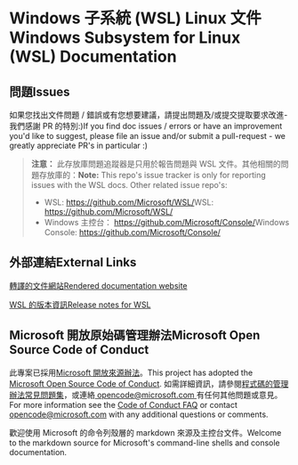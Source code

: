 # <a name="windows-subsystem-for-linux-wsl-documentation"></a><span data-ttu-id="f0391-101">Windows 子系統 (WSL) Linux 文件</span><span class="sxs-lookup"><span data-stu-id="f0391-101">Windows Subsystem for Linux (WSL) Documentation</span></span>

## <a name="issues"></a><span data-ttu-id="f0391-102">問題</span><span class="sxs-lookup"><span data-stu-id="f0391-102">Issues</span></span>
<span data-ttu-id="f0391-103">如果您找出文件問題 / 錯誤或有您想要建議，請提出問題及/或提交提取要求改進-我們感謝 PR 的特別:)</span><span class="sxs-lookup"><span data-stu-id="f0391-103">If you find doc issues / errors or have an improvement you'd like to suggest, please file an issue and/or submit a pull-request - we greatly appreciate PR's in particular :)</span></span>

> <span data-ttu-id="f0391-104">**注意：** 此存放庫問題追蹤器是只用於報告問題與 WSL 文件。其他相關的問題存放庫的：</span><span class="sxs-lookup"><span data-stu-id="f0391-104">**Note:** This repo's issue tracker is only for reporting issues with the WSL docs. Other related issue repo's:</span></span>
> * <span data-ttu-id="f0391-105">WSL: https://github.com/Microsoft/WSL/</span><span class="sxs-lookup"><span data-stu-id="f0391-105">WSL: https://github.com/Microsoft/WSL/</span></span>
> * <span data-ttu-id="f0391-106">Windows 主控台： https://github.com/Microsoft/Console/</span><span class="sxs-lookup"><span data-stu-id="f0391-106">Windows Console: https://github.com/Microsoft/Console/</span></span>

## <a name="external-links"></a><span data-ttu-id="f0391-107">外部連結</span><span class="sxs-lookup"><span data-stu-id="f0391-107">External Links</span></span>

[<span data-ttu-id="f0391-108">轉譯的文件網站</span><span class="sxs-lookup"><span data-stu-id="f0391-108">Rendered documentation website</span></span>](https://docs.microsoft.com/windows/wsl/) 

[<span data-ttu-id="f0391-109">WSL 的版本資訊</span><span class="sxs-lookup"><span data-stu-id="f0391-109">Release notes for WSL</span></span>](https://docs.microsoft.com/en-us/windows/wsl/release-notes)

## <a name="microsoft-open-source-code-of-conduct"></a><span data-ttu-id="f0391-110">Microsoft 開放原始碼管理辦法</span><span class="sxs-lookup"><span data-stu-id="f0391-110">Microsoft Open Source Code of Conduct</span></span>

<span data-ttu-id="f0391-111">此專案已採用[Microsoft 開放來源辦法](https://opensource.microsoft.com/codeofconduct/)。</span><span class="sxs-lookup"><span data-stu-id="f0391-111">This project has adopted the [Microsoft Open Source Code of Conduct](https://opensource.microsoft.com/codeofconduct/).</span></span>
<span data-ttu-id="f0391-112">如需詳細資訊，請參閱[程式碼的管理辦法常見問題集](https://opensource.microsoft.com/codeofconduct/faq/)，或連絡[ opencode@microsoft.com ](mailto:opencode@microsoft.com)有任何其他問題或意見。</span><span class="sxs-lookup"><span data-stu-id="f0391-112">For more information see the [Code of Conduct FAQ](https://opensource.microsoft.com/codeofconduct/faq/) or contact [opencode@microsoft.com](mailto:opencode@microsoft.com) with any additional questions or comments.</span></span>

<span data-ttu-id="f0391-113">歡迎使用 Microsoft 的命令列殼層的 markdown 來源及主控台文件。</span><span class="sxs-lookup"><span data-stu-id="f0391-113">Welcome to the markdown source for Microsoft's command-line shells and console documentation.</span></span>
